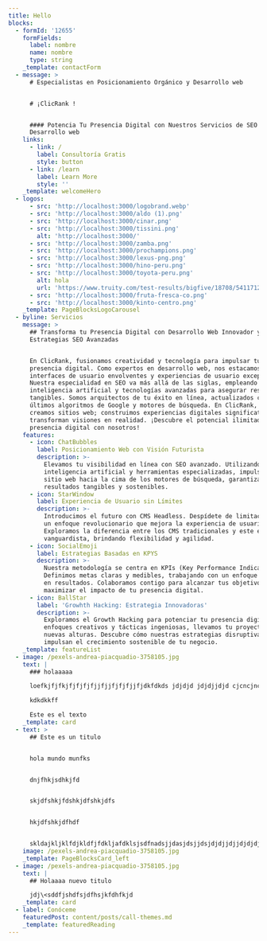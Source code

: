 ```yaml
---
title: Hello
blocks:
  - formId: '12655'
    formFields:
      label: nombre
      name: nombre
      type: string
    _template: contactForm
  - message: >
      # Especialistas en Posicionamiento Orgánico y Desarrollo web


      # ¡ClicRank !


      #### Potencia Tu Presencia Digital con Nuestros Servicios de SEO y
      Desarrollo web
    links:
      - link: /
        label: Consultoría Gratis
        style: button
      - link: /learn
        label: Learn More
        style: ''
    _template: welcomeHero
  - logos:
      - src: 'http://localhost:3000/logobrand.webp'
      - src: 'http://localhost:3000/aldo (1).png'
      - src: 'http://localhost:3000/cinar.png'
      - src: 'http://localhost:3000/tissini.png'
        alt: 'http://localhost:3000/'
      - src: 'http://localhost:3000/zamba.png'
      - src: 'http://localhost:3000/prochampions.png'
      - src: 'http://localhost:3000/lexus-png.png'
      - src: 'http://localhost:3000/hino-peru.png'
      - src: 'http://localhost:3000/toyota-peru.png'
        alt: hola
        url: 'https://www.truity.com/test-results/bigfive/18708/54117120'
      - src: 'http://localhost:3000/fruta-fresca-co.png'
      - src: 'http://localhost:3000/kinto-centro.png'
    _template: PageBlocksLogoCarousel
  - byline: Servicios
    message: >
      ## Transforma tu Presencia Digital con Desarrollo Web Innovador y
      Estrategias SEO Avanzadas


      En ClicRank, fusionamos creatividad y tecnología para impulsar tu
      presencia digital. Como expertos en desarrollo web, nos estacamos en
      interfaces de usuario envolventes y experiencias de usuario excepcionales.
      Nuestra especialidad en SEO va más allá de las siglas, empleando
      inteligencia artificial y tecnologías avanzadas para asegurar resultados
      tangibles. Somos arquitectos de tu éxito en línea, actualizados con los
      últimos algoritmos de Google y motores de búsqueda. En ClicRank, no solo
      creamos sitios web; construimos experiencias digitales significativas que
      transforman visiones en realidad. ¡Descubre el potencial ilimitado de tu
      presencia digital con nosotros!
    features:
      - icon: ChatBubbles
        label: Posicionamiento Web con Visión Futurista
        description: >-
          Elevamos tu visibilidad en línea con SEO avanzado. Utilizando
          inteligencia artificial y herramientas especializadas, impulsamos tu
          sitio web hacia la cima de los motores de búsqueda, garantizando
          resultados tangibles y sostenibles.
      - icon: StarWindow
        label: Experiencia de Usuario sin Límites
        description: >-
          Introducimos el futuro con CMS Headless. Despídete de limitaciones con
          un enfoque revolucionario que mejora la experiencia de usuario.
          Exploramos la diferencia entre los CMS tradicionales y este enfoque
          vanguardista, brindando flexibilidad y agilidad.
      - icon: SocialEmoji
        label: Estrategias Basadas en KPYS
        description: >-
          Nuestra metodología se centra en KPIs (Key Performance Indicators).
          Definimos metas claras y medibles, trabajando con un enfoque centrado
          en resultados. Colaboramos contigo para alcanzar tus objetivos y
          maximizar el impacto de tu presencia digital.
      - icon: BallStar
        label: 'Growhth Hacking: Estrategia Innovadoras'
        description: >-
          Exploramos el Growth Hacking para potenciar tu presencia digital. Con
          enfoques creativos y tácticas ingeniosas, llevamos tu proyecto a
          nuevas alturas. Descubre cómo nuestras estrategias disruptivas
          impulsan el crecimiento sostenible de tu negocio.
    _template: featureList
  - image: /pexels-andrea-piacquadio-3758105.jpg
    text: |
      ### holaaaaa

      loefkjfjfkjfjfjfjfjjfjjfjfjfjjfjdkfdkds jdjdjd jdjdjjdjd cjcncjncjncj

      kdkdkkff

      Este es el texto
    _template: card
  - text: >
      ## Este es un titulo


      hola mundo munfks


      dnjfhkjsdhkjfd


      skjdfshkjfdshkjdfshkjdfs


      hkjdfshkjdfhdf


      skldajkljklfdjkldfjfdkljafdklsjsdfnadsjjdasjdsjjdsjdjdjjdjjdjdjdjdjdjjdjdjjdjjdjdjjas
    image: /pexels-andrea-piacquadio-3758105.jpg
    _template: PageBlocksCard_left
  - image: /pexels-andrea-piacquadio-3758105.jpg
    text: |
      ## Holaaaa nuevo titulo

      jdj\<sddfjshdfsjdfhsjkfdhfkjd
    _template: card
  - label: Conóceme
    featuredPost: content/posts/call-themes.md
    _template: featuredReading
---
```
























